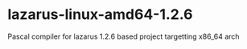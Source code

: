 # lazarus-linux-amd64-1.2.6
 Pascal compiler for lazarus 1.2.6 based project targetting x86_64 arch
